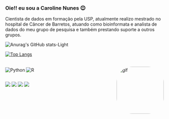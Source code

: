 ### Oie!! eu sou a Caroline Nunes 😊

Cientista de dados em formação pela USP, atualmente realizo mestrado no hospital de Câncer de Barretos, atuando como bioinformata e analista de dados do meu grupo de pesquisa e também prestando suporte a outros grupos. 


![Anurag's GitHub stats-Light](https://github-readme-stats.vercel.app/api?username=itscarolnunes&show_icons=true&theme=radical#gh-light-mode-only)

[![Top Langs](https://github-readme-stats.vercel.app/api/top-langs/?username=itscarolnunes&show_icons=true&theme=radical#gh-light-mode-only)](https://github.com/anuraghazra/github-readme-stats)

<div style="display: inline_block"><br>
 <img align="center" alt="Python" src="https://img.shields.io/badge/Python-14354C?style=for-the-badge&logo=python&logoColor=white">
 <img align="center" alt="R"  src="https://img.shields.io/badge/R-276DC3?style=for-the-badge&logo=r&logoColor=white">
   <img align="right" alt="gif" height="150" style="border-radius:50px;" src="https://live.staticflickr.com/65535/52660681257_6caf320a99_n.jpg">
</div>

 ##
 
 <div> 
  <a href="https://instagram.com/itscarolnunes" target="_blank"><img src="https://img.shields.io/badge/-Instagram-%23E4405F?style=for-the-badge&logo=instagram&logoColor=white" target="_blank"></a>
 	<a href="https://www.twitch.tv/itscarolnunes" target="_blank"><img src="https://img.shields.io/badge/Twitch-9146FF?style=for-the-badge&logo=twitch&logoColor=white" target="_blank"></a>
  <a href = "mailto:carolnunes.gv@gmail.com"><img src="https://img.shields.io/badge/-Gmail-%23333?style=for-the-badge&logo=gmail&logoColor=white" target="_blank"></a>
  <a href="https://www.linkedin.com/in/itscarolnunes/" target="_blank"><img src="https://img.shields.io/badge/-LinkedIn-%230077B5?style=for-the-badge&logo=linkedin&logoColor=white" target="_blank"></a>  
   
</div>
 
